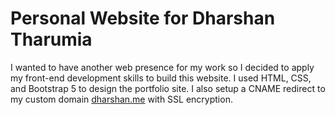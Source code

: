 # Personal Website for Dharshan Tharumia

I wanted to have another web presence for my work so I decided to apply my front-end development skills to build this website. I used HTML, CSS, and Bootstrap 5 to design the portfolio site. I also setup a CNAME redirect to my custom domain [dharshan.me](https://dharshan.me) with SSL encryption.
